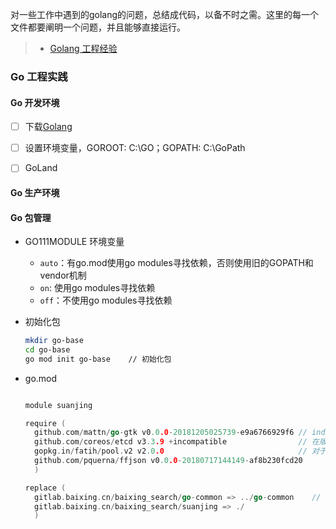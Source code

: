 对一些工作中遇到的golang的问题，总结成代码，以备不时之需。这里的每一个文件都要阐明一个问题，并且能够直接运行。

> * [Golang 工程经验](https://juejin.im/post/5a6873fb518825733e60a1ae)


### Go 工程实践

#### Go 开发环境

- [ ] 下载[Golang](https://studygolang.com/dl)
- [ ] 设置环境变量，GOROOT: C:\GO；GOPATH: C:\GoPath
- [ ] GoLand


#### Go 生产环境


#### Go 包管理
  
* GO111MODULE 环境变量
    * `auto`：有go.mod使用go modules寻找依赖，否则使用旧的GOPATH和vendor机制
    * `on`: 使用go modules寻找依赖
    * `off`：不使用go modules寻找依赖


* 初始化包
    ``` bash
    mkdir go-base
    cd go-base
    go mod init go-base    // 初始化包
    ```

* go.mod
  ``` GO

  module suanjing

  require (
	github.com/mattn/go-gtk v0.0.0-20181205025739-e9a6766929f6 // indirect  // indirect表明此包为间接依赖
	github.com/coreos/etcd v3.3.9 +incompatible                // 在版本信息后加上+incompatible就可以不需要指定/vN
    gopkg.in/fatih/pool.v2 v2.0.0                              // 对于2以上的版本，不加+incompatible，要指定/vN
    github.com/pquerna/ffjson v0.0.0-20180717144149-af8b230fcd20
    )

  replace (
	gitlab.baixing.cn/baixing_search/go-common => ../go-common    // 只能替换顶层依赖，不能替换间接依赖
	gitlab.baixing.cn/baixing_search/suanjing => ./
    )
  ```


